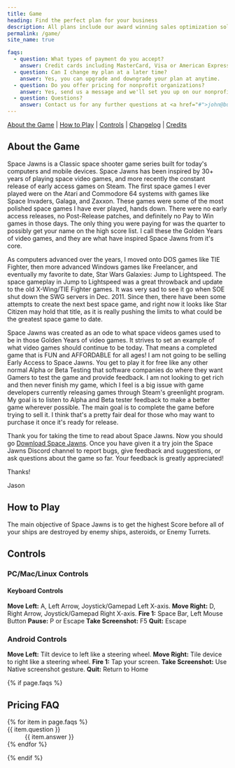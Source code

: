 ```yaml
---
title: Game
heading: Find the perfect plan for your business
description: All plans include our award winning sales optimization solution to track your sales in real time.
permalink: /game/
site_name: true

faqs:
  - question: What types of payment do you accept?
    answer: Credit cards including MasterCard, Visa or American Express.
  - question: Can I change my plan at a later time?
    answer: Yes, you can upgrade and downgrade your plan at anytime.
  - question: Do you offer pricing for nonprofit organizations?
    answer: Yes, send us a message and we'll set you up on our nonprofit pricing.
  - question: Questions?
    answer: Contact us for any further questions at <a href="#">john@business.com</a>.
---
```


<a href="/about">About the Game</a> | <a href="/game#how-to-play">How to Play</a> | <a href="/game#controls">Controls</a> | <a href="/game#changelog">Changelog</a> | <a href="/game#credits">Credits</a>

<h2>About the Game</h2>

Space Jawns is a Classic space shooter game series built for today's computers and mobile devices. Space Jawns has been inspired by 30+ years of playing space video games, and more recently the constant release of early access games on Steam. The first space games I ever played were on the Atari and Commodore 64 systems with games like Space Invaders, Galaga, and Zaxxon. These games were some of the most polished space games I have ever played, hands down. There were no early access releases, no Post-Release patches, and definitely no Pay to Win games in those days. The only thing you were paying for was the quarter to possibly get your name on the high score list. I call these the Golden Years of video games, and they are what have inspired Space Jawns from it's core.

As computers advanced over the years, I moved onto DOS games like TIE Fighter, then more advanced Windows games like Freelancer, and eventually my favorite to date, Star Wars Galaxies: Jump to Lightspeed. The space gameplay in Jump to Lightspeed was a great throwback and update to the old X-Wing/TIE Fighter games. It was very sad to see it go when SOE shut down the SWG servers in Dec. 2011. Since then, there have been some attempts to create the next best space game, and right now it looks like Star Citizen may hold that title, as it is really pushing the limits to what could be the greatest space game to date.

Space Jawns was created as an ode to what space videos games used to be in those Golden Years of video games. It strives to set an example of what video games should continue to be today. That means a completed game that is FUN and AFFORDABLE for all ages! I am not going to be selling Early Access to Space Jawns. You get to play it for free like any other normal Alpha or Beta Testing that software companies do where they want Gamers to test the game and provide feedback. I am not looking to get rich and then never finish my game, which I feel is a big issue with game developers currently releasing games through Steam's greenlight program. My goal is to listen to Alpha and Beta tester feedback to make a better game wherever possible. The main goal is to complete the game before trying to sell it. I think that's a pretty fair deal for those who may want to purchase it once it's ready for release.

Thank you for taking the time to read about Space Jawns. Now you should go [Download Space Jawns](/download). Once you have given it a try join the Space Jawns Discord channel to report bugs, give feedback and suggestions, or ask questions about the game so far. Your feedback is greatly appreciated!

Thanks!

Jason

<h2 id="how-to-play">How to Play</h2>
The main objective of Space Jawns is to get the highest Score before all of your ships are destroyed by enemy ships, asteroids, or Enemy Turrets.

<h2 id="controls">Controls</h2>

### PC/Mac/Linux Controls

#### Keyboard Controls
**Move Left:** A, Left Arrow, Joystick/Gamepad Left X-axis.
**Move Right:** D, Right Arrow, Joystick/Gamepad Right X-axis.
**Fire 1:** Space Bar, Left Mouse Button
**Pause:** P or Escape
**Take Screenshot:** F5
**Quit:** Escape

### Android Controls

**Move Left:** Tilt device to left like a steering wheel.
**Move Right:** Tile device to right like a steering wheel.
**Fire 1:** Tap your screen.
**Take Screenshot:** Use Native screenshot gesture.
**Quit:** Return to Home

{% if page.faqs %}
  <h2>Pricing FAQ</h2>
  <dl class="faq">
    {% for item in page.faqs %}
      <div>
        <dt>{{ item.question }}</dt>
        <dd>{{ item.answer }}</dd>
      </div>
    {% endfor %}
  </dl>
{% endif %}
